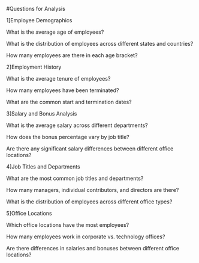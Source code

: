 #Questions for Analysis


1]Employee Demographics

What is the average age of employees?

What is the distribution of employees across different states and countries?

How many employees are there in each age bracket?


2]Employment History

What is the average tenure of employees?

How many employees have been terminated?

What are the common start and termination dates?

3]Salary and Bonus Analysis


What is the average salary across different departments?

How does the bonus percentage vary by job title?

Are there any significant salary differences between different office locations?

4]Job Titles and Departments


What are the most common job titles and departments?

How many managers, individual contributors, and directors are there?

What is the distribution of employees across different office types?

5]Office Locations


Which office locations have the most employees?

How many employees work in corporate vs. technology offices?

Are there differences in salaries and bonuses between different office locations?
